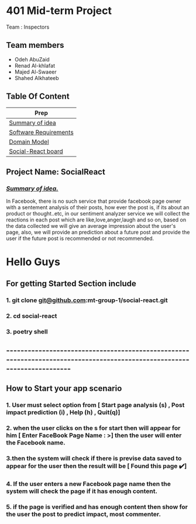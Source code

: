 # 401 Mid-term Project

Team :  Inspectors

## Team members

- Odeh AbuZaid
- Renad Al-khlafat
- Majed Al-Swaeer
- Shahed Alkhateeb

## Table Of Content

| Prep                                                                |
| ------------------------------------------------------------------- |
| [Summary of idea](README.md)                                           |
| [Software Requirements](requirements.md)                               |
| [Domain Model ](domain_model.md)                                       |
| [Social-React board](https://trello.com/b/XwstSHNE/social-react-board) |

## Project Name: __SocialReact__

### <ins>*Summary of idea.*

In Facebook, there is no such service that provide facebook page owner with a sentement analysis of their posts, how ever the post is, if its about an product or thought..etc, in our sentiment analyzer service we will collect the reactions in each post which are like,love,anger,laugh and so on, based on the data collected we will give an average impression about the user's page, also, we will provide an prediction about a future post and provide the user if the future post is recommended or not recommended.
 


# Hello Guys

## For  getting Started Section include 
### 1. git clone git@github.com:mt-group-1/social-react.git
### 2. cd social-react
### 3. poetry shell
## ------------------------------------------------------------------------------------------------------------------------
## How to Start your app scenario 
### 1. User must select option from [ Start page analysis (s) , Post impact prediction (i) , Help (h) , Quit(q)]
### 2. when the user clicks on the s for start then will appear for him [ Enter FaceBook Page Name : >] then the user will enter the Facebook name.
### 3.then the system will check if there is previse data saved to appear for the user then the result will be [ Found this page ✔️]
### 4. If the user enters a new Facebook page name then the system will check the page if it has enough content.
### 5. if the page is verified and has enough content then show for the user the post to predict impact, most commenter.
